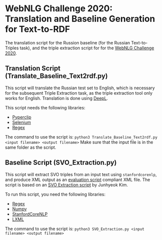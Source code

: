 # WebNLG Challenge 2020: Translation and Baseline Generation for Text-to-RDF

The translation script for the Russion baseline (for the Russian Text-to-Triples task), and the triple extraction script for for the [WebNLG Challenge 2020](https://webnlg-challenge.loria.fr/challenge_2020/).  

## Translation Script (Translate_Baseline_Text2rdf.py)
This script will translate the Russian test set to English, which is necessary for the subsequent Triple Extraction task, as the triple extraction tool only works for English. Translation is done using [DeepL](https://www.deepl.com/translator/).

This script needs the following libraries:

- [Pyperclip](https://pypi.org/project/pyperclip/)
- [Selenium](https://pypi.org/project/selenium/)
- [Regex](https://pypi.org/project/regex/)

The command to use the script is: ```python3 Translate_Baseline_Text2rdf.py <input filename> <output filename>```
Make sure that the input file is in the same folder as the script.

## Baseline Script (SVO_Extraction.py)
This script will extract SVO triples from an input text using `stanfordcorenlp`, and produce XML output as an [evaluation script](https://github.com/WebNLG/Evaluation/tree/main/automatic-evaluation/text-to-triples) compliant XML file. The script is based on an [SVO Extraction script](https://github.com/junhyeok-kim/TripletEmbeddingModel) by Junhyeok Kim.

To run this script, you need the following libraries:

- [Regex](https://pypi.org/project/regex/)
- [Numpy](https://pypi.org/project/numpy/)
- [StanfordCoreNLP](https://github.com/Lynten/stanford-corenlp)
- [LXML](https://pypi.org/project/lxml/)

The command to use the script is: ```python3 SVO_Extraction.py <input filename> <output filename>```
